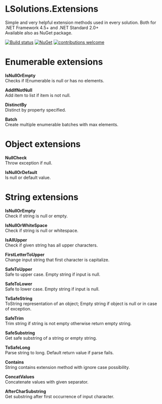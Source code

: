 # LSolutions.Extensions

Simple and very helpful extension methods used in every solution. Both for .NET Framework 4.5+ and .NET Standard 2.0+\
Available also as NuGet package.

[![Build status](https://ci.appveyor.com/api/projects/status/bmjx6997lac1v9l9?svg=true)]([https://ci.appveyor.com/project/jaka-logar/lsolutions-extensions](https://ci.appveyor.com/project/jaka-logar/lsolutions-extensions))
[![NuGet](https://img.shields.io/nuget/v/LSolutions.Extensions.svg)](https://www.nuget.org/packages/LSolutions.Extensions/)
[![contributions welcome](https://img.shields.io/badge/contributions-welcome-brightgreen.svg?style=flat)](https://github.com/jaka-logar/LSolutions.Extensions/issues)

# Enumerable extensions

**IsNullOrEmpty**\
Checks if IEnumerable is null or has no elements.

**AddIfNotNull**\
Add item to list if item is not null.

**DistinctBy**\
Distinct by property specified.

**Batch**\
Create multiple enumerable batches with max elements.

# Object extensions

**NullCheck**\
Throw exception if null.

**IsNullOrDefault**\
Is null or default value.


# String extensions

**IsNullOrEmpty**\
Check if string is null or empty.

**IsNullOrWhiteSpace**\
Check if string is null or whitespace.

**IsAllUpper**\
Check if given string has all upper characters.

**FirstLetterToUpper**\
Change input string that first character is capitalize.

**SafeToUpper**\
Safe to upper case. Empty string if input is null.

**SafeToLower**\
Safe to lower case. Empty string if input is null.

**ToSafeString**\
ToString representation of an object; Empty string if object is null or in case of exception.

**SafeTrim**\
Trim string if string is not empty otherwise return empty string.

**SafeSubstring**\
Get safe substring of a string or empty string.

**ToSafeLong**\
Parse string to long. Default return value if parse fails.

**Contains**\
String contains extension method with ignore case possibility.

**ConcatValues**\
Concatenate values with given separator.

**AfterCharSubstring**\
Get substring after first occurrence of input character.
